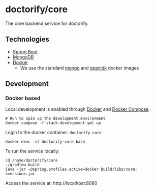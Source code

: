 # doctorify/core

The core backend service for doctorify.

## Technologies

- [Spring Boot]
- [MongoDB]
- [Docker]
  - We use the standard [mongo](https://hub.docker.com/_/mongo) and [openjdk](https://hub.docker.com/_/openjdk) docker
    images

## Development

### Docker based

Local development is enabled through [Docker] and [Docker Compose].

```shell
# Run to spin up the development environment
docker compose -f stack-development.yml up
```

Login to the docker container: `doctorify-core`

```shell
docker exec -it doctorify-core bash
```

To run the service locally:

```shell
cd /home/doctorify/core
./gradlew build
java -jar -Dspring.profiles.active=docker build/libs/core-<version>.jar
```

Access the service at: http://localhost:8080

[Spring Boot]: https://spring.io/projects/spring-boot

[MongoDB]: https://www.mongodb.com/

[Docker]: https://www.docker.com/

[Docker Compose]: https://docs.docker.com/compose/